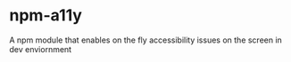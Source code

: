 # npm-a11y
A npm module that enables on the fly accessibility issues on the screen in dev enviornment
